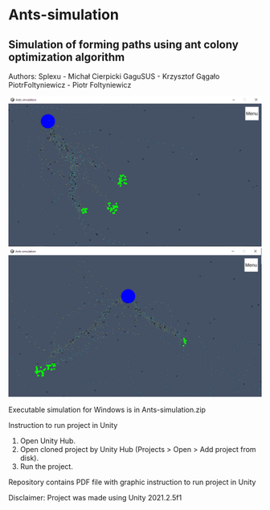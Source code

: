 # Ants-simulation
## Simulation of forming paths using ant colony optimization algorithm

Authors:
Splexu - Michał Cierpicki
GaguSUS - Krzysztof Gągało
PiotrFoltyniewicz - Piotr Foltyniewicz

![alt text](./Screenshots/simulation1.png)
![alt text](./Screenshots/simulation2.png)

Executable simulation for Windows is in Ants-simulation.zip

Instruction to run project in Unity
1. Open Unity Hub.
2. Open cloned project by Unity Hub (Projects > Open > Add project from disk).
3. Run the project.

Repository contains PDF file with graphic instruction to run project in Unity

Disclaimer: Project was made using Unity 2021.2.5f1
